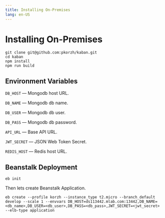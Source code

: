 ```yaml
---
title: Installing On-Premises
lang: en-US
---
```


# Installing On-Premises

```
git clone git@github.com:pkorzh/kaban.git
cd kaban
npm install
npm run build
```

## Environment Variables

`DB_HOST`&nbsp;&mdash; Mongodb host URL.

`DB_NAME`&nbsp;&mdash; Mongodb db name.

`DB_USER`&nbsp;&mdash; Mongodb db user.

`DB_PASS`&nbsp;&mdash; Mongodb db password.

`API_URL`&nbsp;&mdash; Base API URL.

`JWT_SECRET`&nbsp;&mdash; JSON Web Token Secret.

`REDIS_HOST`&nbsp;&mdash; Redis host URL.

## Beanstalk Deployment

```
eb init
```

Then lets create Beanstalk Application.

```
eb create --profile korzh --instance_type t2.micro --branch_default develop --scale 1 --envvars DB_HOST=ds113442.mlab.com:13442,DB_NAME=<db_name>,DB_USER=<db_user>,DB_PASS=<db_pass>,JWT_SECRET=<jwt_secret> --elb-type application
```
